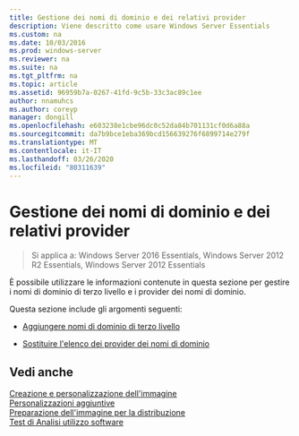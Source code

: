 ```yaml
---
title: Gestione dei nomi di dominio e dei relativi provider
description: Viene descritto come usare Windows Server Essentials
ms.custom: na
ms.date: 10/03/2016
ms.prod: windows-server
ms.reviewer: na
ms.suite: na
ms.tgt_pltfrm: na
ms.topic: article
ms.assetid: 96959b7a-0267-41fd-9c5b-33c3ac89c1ee
author: nnamuhcs
ms.author: coreyp
manager: dongill
ms.openlocfilehash: e603238e1cbe96dc0c52da84b701131cf0d6a88a
ms.sourcegitcommit: da7b9bce1eba369bcd156639276f6899714e279f
ms.translationtype: MT
ms.contentlocale: it-IT
ms.lasthandoff: 03/26/2020
ms.locfileid: "80311639"
---
```

# <a name="manage-domain-names-and-domain-name-providers"></a>Gestione dei nomi di dominio e dei relativi provider

>Si applica a: Windows Server 2016 Essentials, Windows Server 2012 R2 Essentials, Windows Server 2012 Essentials

È possibile utilizzare le informazioni contenute in questa sezione per gestire i nomi di dominio di terzo livello e i provider dei nomi di dominio.  
  
 Questa sezione include gli argomenti seguenti:  
  
-   [Aggiungere nomi di dominio di terzo livello](Add-Third-Level-Domain-Names.md)  
  
-   [Sostituire l'elenco dei provider dei nomi di dominio](Replace-the-List-of-Domain-Name-Providers.md)  
  
## <a name="see-also"></a>Vedi anche  
 [Creazione e personalizzazione dell'immagine](Creating-and-Customizing-the-Image.md)   
 [Personalizzazioni aggiuntive](Additional-Customizations.md)   
 [Preparazione dell'immagine per la distribuzione](Preparing-the-Image-for-Deployment.md)   
 [Test di Analisi utilizzo software](Testing-the-Customer-Experience.md)